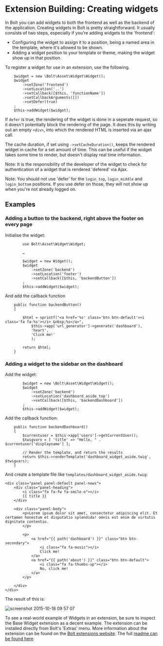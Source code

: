 Extension Building: Creating widgets
====================================

In Bolt you can add widgets to both the frontend as well as the backend of the application. Creating widgets in Bolt is pretty straightforward. It usually consists of two steps, especially if you're adding widgets to the 'frontend':

 - Configuring the widget to assign it to a position, being a named area in the
   template, where it's allowed to be shown.
 - Adding a widget position to your template or theme, making the widget show
   up in that position.

To register a widget for use in an extension, use the following.

```
    $widget = new \Bolt\Asset\Widget\Widget();
    $widget
        ->setZone('frontend')
        ->setLocation('..')
        ->setCallback([$this, 'functionName'])
        ->setCallbackArguments([])
        ->setDefer(true)
    ;
    $this->addWidget($widget);
```

If `defer` is true, the rendering of the widget is done in a seperate request,
so it doesn't potentially block the rendering of the page. It does this by
writing out an empty `<div>`, into which the rendered HTML is inserted via an
ajax call.

The cache duration, if set using `->setCacheDuration()`, keeps the rendered
widget in cache for a set amount of time. This can be useful if the widget
takes some time to render, but doesn't display real time information.

Note: It is the responsibility of the developer of the widget to check for
authentication of a widget that is rendered 'defered' via Ajax.

Note: You should not use 'defer' for the `login_top`, `login_middle` and
`login_bottom` positions. If you use defer on those, they will not show up when
you're not already logged on.

Examples
--------

### Adding a button to the backend, right above the footer on every page

Initialise the widget:

```
        use Bolt\Asset\Widget\Widget;

        …

        $widget = new Widget();
        $widget
            ->setZone('backend')
            ->setLocation('footer')
            ->setCallback([$this, 'backendButton'])
        ;
        $this->addWidget($widget);
```

And add the callback function

```
    public function backendButton()
    {

        $html = sprintf("<a href='%s' class='btn btn-default'><i class='fa fa-%s'></i> &nbsp;%s</a>",
            $this->app['url_generator']->generate('dashboard'),
            'heart',
            'Click me!'
            );

        return $html;
    }
```

### Adding a widget to the sidebar on the dashboard

Add the widget:

```
        $widget = new \Bolt\Asset\Widget\Widget();
        $widget
            ->setZone('backend')
            ->setLocation('dashboard_aside_top')
            ->setCallback([$this, 'backendDashboard'])
        ;
        $this->addWidget($widget);
```

Add the callback function:

```
    public function backendDashboard()
    {
        $currentuser = $this->app['users']->getCurrentUser();
        $twigvars = [ 'title' => "Hello, " . $currentuser['displayname'] ];

        // Render the template, and return the results
        return $this->renderTemplate('dashboard_widget_aside.twig', $twigvars);
    }
```

And create a template file like `templates/dashboard_widget_aside.twig`:

```
<div class="panel panel-default panel-news">
    <div class="panel-heading">
        <i class="fa fa-fw fa-smile-o"></i>
        {{ title }}
    </div>

    <div class="panel-body">
        <p>Lorem ipsum dolor sit amet, consectetur adipiscing elit. Et certamen honestum et disputatio splendida! omnis est enim de virtutis dignitate contentio.
        </p>

        <p>
            <a href="{{ path('dashboard') }}" class="btn btn-secondary">
                <i class="fa fa-music"></i>
                Click me!
            </a>
            <a href="{{ path('about') }}" class="btn btn-default">
                <i class="fa fa-thumbs-up"></i>
                No, click me!
            </a>
        </p>

    </div>
</div>
```

The result of this is:

![screenshot 2015-10-18 09 57 07](https://cloud.githubusercontent.com/assets/1833361/10563205/b7cc1a62-757f-11e5-9b03-bdf3974e9040.png)

To see a real-world example of Widgets in an extension, be sure to inspect the
Base Widget extension as a decent example. The extension can be installed
directly from Bolt's 'Extras' menu. More information about the extension can be
found on the [Bolt extensions website][boltext]. The full [readme can be found
here][read].


[boltext]: http://extensions.bolt.cm/view/082a7153-8205-11e5-86fe-396a68cabe59
[read]: https://github.com/bolt/base-widget/blob/master/README.md
